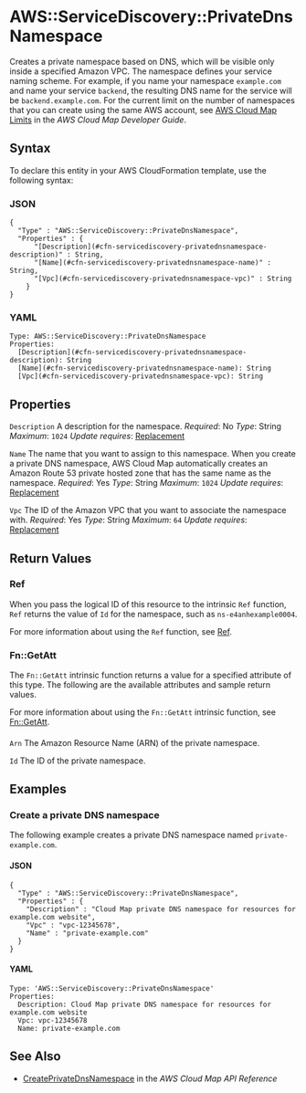 # AWS::ServiceDiscovery::PrivateDnsNamespace<a name="aws-resource-servicediscovery-privatednsnamespace"></a>

Creates a private namespace based on DNS, which will be visible only inside a specified Amazon VPC\. The namespace defines your service naming scheme\. For example, if you name your namespace `example.com` and name your service `backend`, the resulting DNS name for the service will be `backend.example.com`\. For the current limit on the number of namespaces that you can create using the same AWS account, see [AWS Cloud Map Limits](https://docs.aws.amazon.com/cloud-map/latest/dg/cloud-map-limits.html) in the *AWS Cloud Map Developer Guide*\.

## Syntax<a name="aws-resource-servicediscovery-privatednsnamespace-syntax"></a>

To declare this entity in your AWS CloudFormation template, use the following syntax:

### JSON<a name="aws-resource-servicediscovery-privatednsnamespace-syntax.json"></a>

```
{
  "Type" : "AWS::ServiceDiscovery::PrivateDnsNamespace",
  "Properties" : {
      "[Description](#cfn-servicediscovery-privatednsnamespace-description)" : String,
      "[Name](#cfn-servicediscovery-privatednsnamespace-name)" : String,
      "[Vpc](#cfn-servicediscovery-privatednsnamespace-vpc)" : String
    }
}
```

### YAML<a name="aws-resource-servicediscovery-privatednsnamespace-syntax.yaml"></a>

```
Type: AWS::ServiceDiscovery::PrivateDnsNamespace
Properties:
  [Description](#cfn-servicediscovery-privatednsnamespace-description): String
  [Name](#cfn-servicediscovery-privatednsnamespace-name): String
  [Vpc](#cfn-servicediscovery-privatednsnamespace-vpc): String
```

## Properties<a name="aws-resource-servicediscovery-privatednsnamespace-properties"></a>

`Description`  <a name="cfn-servicediscovery-privatednsnamespace-description"></a>
A description for the namespace\.
*Required*: No
*Type*: String
*Maximum*: `1024`
*Update requires*: [Replacement](https://docs.aws.amazon.com/AWSCloudFormation/latest/UserGuide/using-cfn-updating-stacks-update-behaviors.html#update-replacement)

`Name`  <a name="cfn-servicediscovery-privatednsnamespace-name"></a>
The name that you want to assign to this namespace\. When you create a private DNS namespace, AWS Cloud Map automatically creates an Amazon Route 53 private hosted zone that has the same name as the namespace\.
*Required*: Yes
*Type*: String
*Maximum*: `1024`
*Update requires*: [Replacement](https://docs.aws.amazon.com/AWSCloudFormation/latest/UserGuide/using-cfn-updating-stacks-update-behaviors.html#update-replacement)

`Vpc`  <a name="cfn-servicediscovery-privatednsnamespace-vpc"></a>
The ID of the Amazon VPC that you want to associate the namespace with\.
*Required*: Yes
*Type*: String
*Maximum*: `64`
*Update requires*: [Replacement](https://docs.aws.amazon.com/AWSCloudFormation/latest/UserGuide/using-cfn-updating-stacks-update-behaviors.html#update-replacement)

## Return Values<a name="aws-resource-servicediscovery-privatednsnamespace-return-values"></a>

### Ref<a name="aws-resource-servicediscovery-privatednsnamespace-return-values-ref"></a>

 When you pass the logical ID of this resource to the intrinsic `Ref` function, `Ref` returns the value of `Id` for the namespace, such as `ns-e4anhexample0004`\.

For more information about using the `Ref` function, see [Ref](https://docs.aws.amazon.com/AWSCloudFormation/latest/UserGuide/intrinsic-function-reference-ref.html)\.

### Fn::GetAtt<a name="aws-resource-servicediscovery-privatednsnamespace-return-values-fn--getatt"></a>

The `Fn::GetAtt` intrinsic function returns a value for a specified attribute of this type\. The following are the available attributes and sample return values\.

For more information about using the `Fn::GetAtt` intrinsic function, see [Fn::GetAtt](https://docs.aws.amazon.com/AWSCloudFormation/latest/UserGuide/intrinsic-function-reference-getatt.html)\.

#### <a name="aws-resource-servicediscovery-privatednsnamespace-return-values-fn--getatt-fn--getatt"></a>

`Arn`  <a name="Arn-fn::getatt"></a>
The Amazon Resource Name \(ARN\) of the private namespace\.

`Id`  <a name="Id-fn::getatt"></a>
The ID of the private namespace\.

## Examples<a name="aws-resource-servicediscovery-privatednsnamespace--examples"></a>

### Create a private DNS namespace<a name="aws-resource-servicediscovery-privatednsnamespace--examples--Create_a_private_DNS_namespace"></a>

The following example creates a private DNS namespace named `private-example.com`\.

#### JSON<a name="aws-resource-servicediscovery-privatednsnamespace--examples--Create_a_private_DNS_namespace--json"></a>

```
{
  "Type" : "AWS::ServiceDiscovery::PrivateDnsNamespace",
  "Properties" : {
    "Description" : "Cloud Map private DNS namespace for resources for example.com website",
    "Vpc" : "vpc-12345678",
    "Name" : "private-example.com"
  }
}
```

#### YAML<a name="aws-resource-servicediscovery-privatednsnamespace--examples--Create_a_private_DNS_namespace--yaml"></a>

```
Type: 'AWS::ServiceDiscovery::PrivateDnsNamespace'
Properties:
  Description: Cloud Map private DNS namespace for resources for example.com website
  Vpc: vpc-12345678
  Name: private-example.com
```

## See Also<a name="aws-resource-servicediscovery-privatednsnamespace--seealso"></a>
+  [CreatePrivateDnsNamespace](https://docs.aws.amazon.com/cloud-map/latest/api/API_CreatePrivateDnsNamespace.html) in the *AWS Cloud Map API Reference*
